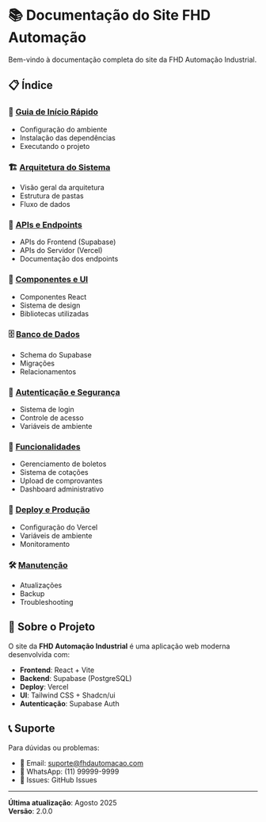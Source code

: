 # 📚 Documentação do Site FHD Automação

Bem-vindo à documentação completa do site da FHD Automação Industrial.

## 📋 Índice

### 🚀 [Guia de Início Rápido](./guia-inicio-rapido.md)
- Configuração do ambiente
- Instalação das dependências
- Executando o projeto

### 🏗️ [Arquitetura do Sistema](./arquitetura.md)
- Visão geral da arquitetura
- Estrutura de pastas
- Fluxo de dados

### 🔧 [APIs e Endpoints](./apis-endpoints.md)
- APIs do Frontend (Supabase)
- APIs do Servidor (Vercel)
- Documentação dos endpoints

### 🎨 [Componentes e UI](./componentes-ui.md)
- Componentes React
- Sistema de design
- Bibliotecas utilizadas

### 🗄️ [Banco de Dados](./banco-dados.md)
- Schema do Supabase
- Migrações
- Relacionamentos

### 🔐 [Autenticação e Segurança](./autenticacao-seguranca.md)
- Sistema de login
- Controle de acesso
- Variáveis de ambiente

### 📱 [Funcionalidades](./funcionalidades.md)
- Gerenciamento de boletos
- Sistema de cotações
- Upload de comprovantes
- Dashboard administrativo

### 🚀 [Deploy e Produção](./deploy-producao.md)
- Configuração do Vercel
- Variáveis de ambiente
- Monitoramento

### 🛠️ [Manutenção](./manutencao.md)
- Atualizações
- Backup
- Troubleshooting

## 🎯 Sobre o Projeto

O site da **FHD Automação Industrial** é uma aplicação web moderna desenvolvida com:

- **Frontend**: React + Vite
- **Backend**: Supabase (PostgreSQL)
- **Deploy**: Vercel
- **UI**: Tailwind CSS + Shadcn/ui
- **Autenticação**: Supabase Auth

## 📞 Suporte

Para dúvidas ou problemas:
- 📧 Email: suporte@fhdautomacao.com
- 📱 WhatsApp: (11) 99999-9999
- 🐛 Issues: GitHub Issues

---

**Última atualização**: Agosto 2025  
**Versão**: 2.0.0
